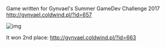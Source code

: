 Game written for Gynvael's Summer GameDev Challenge 2017
http://gynvael.coldwind.pl/?id=657

![img](https://i.imgur.com/c5YcLyI.png)


It won 2nd place: http://gynvael.coldwind.pl/?id=663
